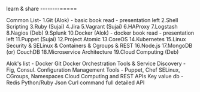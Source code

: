 learn & share
--------=====

Common List-
 1.Git (Alok) - basic book read - presentation left 
 2.Shell Scripting
 3.Ruby (Sujai)
 4.Jira
 5.Vagrant (Sujai)
 6.HAProxy
 7.Logstash
 8.Nagios (Deb)
 9.Splunk
10.Docker (Alok) - docker book read - presentation left 
11.Puppet (Sujai)
12.Project Atomic
13.CoreOS
14.Kubernetes
15.Linux Security & SELinux & Containers & Cgroups & REST 
16.Node.js
17.MongoDB (or) CouchDB
18.Microservice Architecture
19.Cloud Computing (Deb)

Alok's list - 
Docker
Git
Docker Orchestration Tools & Service Discovery - Fig, Consul.
Configuration Management Tools - Puppet, Chef
SELinux, CGroups, Namespaces
Cloud Computing and REST APIs
Key value db - Redis
Python/Ruby
Json
Curl command full detailed
API

